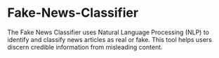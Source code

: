 # Fake-News-Classifier
The Fake News Classifier uses Natural Language Processing (NLP) to identify and classify news articles as real or fake. This tool helps users discern credible information from misleading content.
